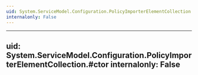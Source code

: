```yaml
---
uid: System.ServiceModel.Configuration.PolicyImporterElementCollection
internalonly: False
---
```


---
uid: System.ServiceModel.Configuration.PolicyImporterElementCollection.#ctor
internalonly: False
---
